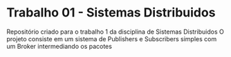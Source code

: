 # Trabalho 01 - Sistemas Distribuidos
Repositório criado para o trabalho 1 da disciplina de Sistemas Distribuidos
O projeto consiste em um sistema de Publishers e Subscribers simples com um Broker intermediando os pacotes
